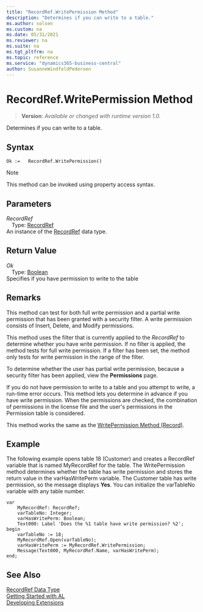 ```yaml
---
title: "RecordRef.WritePermission Method"
description: "Determines if you can write to a table."
ms.author: solsen
ms.custom: na
ms.date: 05/31/2021
ms.reviewer: na
ms.suite: na
ms.tgt_pltfrm: na
ms.topic: reference
ms.service: "dynamics365-business-central"
author: SusanneWindfeldPedersen
---
```

[//]: # (START>DO_NOT_EDIT)
[//]: # (IMPORTANT:Do not edit any of the content between here and the END>DO_NOT_EDIT.)
[//]: # (Any modifications should be made in the .xml files in the ModernDev repo.)
# RecordRef.WritePermission Method
> **Version**: _Available or changed with runtime version 1.0._

Determines if you can write to a table.


## Syntax
```
Ok :=   RecordRef.WritePermission()
```
> [!NOTE]
> This method can be invoked using property access syntax.

## Parameters
*RecordRef*  
&emsp;Type: [RecordRef](recordref-data-type.md)  
An instance of the [RecordRef](recordref-data-type.md) data type.  

## Return Value
*Ok*  
&emsp;Type: [Boolean](../boolean/boolean-data-type.md)  
Specifies if you have permission to write to the table


[//]: # (IMPORTANT: END>DO_NOT_EDIT)

## Remarks  
 This method can test for both full write permission and a partial write permission that has been granted with a security filter. A write permission consists of Insert, Delete, and Modify permissions.  
  
 This method uses the filter that is currently applied to the *RecordRef* to determine whether you have write permission. If no filter is applied, the method tests for full write permission. If a filter has been set, the method only tests for write permission in the range of the filter.  
  
 To determine whether the user has partial write permission, because a security filter has been applied, view the **Permissions** page. <!--Links For more information, see [How to: Set Security Filters](How-to-Set-Security-Filters.md).-->  
  
 If you do not have permission to write to a table and you attempt to write, a run-time error occurs. This method lets you determine in advance if you have write permission. When the permissions are checked, the combination of permissions in the license file and the user's permissions in the Permission table is considered.  
  
 This method works the same as the [WritePermission Method \(Record\)](../record/record-writepermission-method.md).  
  
## Example  
 The following example opens table 18 \(Customer\) and creates a RecordRef variable that is named MyRecordRef for the table. The WritePermission method determines whether the table has write permission and stores the return value in the varHasWritePerm variable. The Customer table has write permission, so the message displays **Yes**. You can initialize the varTableNo variable with any table number. 
  
```al
var
    MyRecordRef: RecordRef;
    varTableNo: Integer;
    varHasWritePerm: Boolean;
    Text000: Label 'Does the %1 table have write permission? %2';
begin  
    varTableNo := 18;  
    MyRecordRef.Open(varTableNo);  
    varHasWritePerm := MyRecordRef.WritePermission;  
    Message(Text000, MyRecordRef.Name, varHasWritePerm);  
end;
```  
  

## See Also
[RecordRef Data Type](recordref-data-type.md)  
[Getting Started with AL](../../devenv-get-started.md)  
[Developing Extensions](../../devenv-dev-overview.md)